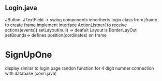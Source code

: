 ## Login.java

JButton, JTextField -> swing components 
inheriherts login class from jframe to create frame   implement interface ActionListner( to receive actions(events))
setLayout(null) -> deafult Layout is BorderLayOut
setBounds-> defines position(cordinates) on frame 

# SignUpOne
 display similar to login page
 randon function for 4 digit numner
 connection with database (conn.java)
